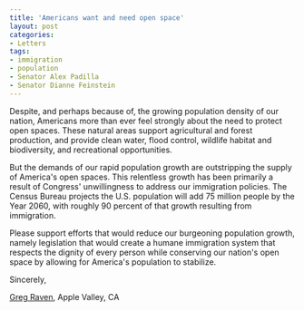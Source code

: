 ```yaml
---
title: 'Americans want and need open space'
layout: post
categories:
- Letters
tags:
- immigration
- population
- Senator Alex Padilla
- Senator Dianne Feinstein
---
```


Despite, and perhaps because of, the growing population density of our nation, Americans more than ever feel strongly about the need to protect open spaces. These natural areas support agricultural and forest production, and provide clean water, flood control, wildlife habitat and biodiversity, and recreational opportunities.

But the demands of our rapid population growth are outstripping the supply of America's open spaces. This relentless growth has been primarily a result of Congress' unwillingness to address our immigration policies. The Census Bureau projects the U.S. population will add 75 million people by the Year 2060, with roughly 90 percent of that growth resulting from immigration.

Please support efforts that would reduce our burgeoning population growth, namely legislation that would create a humane immigration system that respects the dignity of every person while conserving our nation's open space by allowing for America's population to stabilize.

Sincerely,

[Greg Raven](https://www.gregraven.org/), Apple Valley, CA